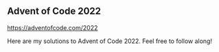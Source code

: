 ## Advent of Code 2022

https://adventofcode.com/2022

Here are my solutions to Advent of Code 2022.  Feel free to follow along!
